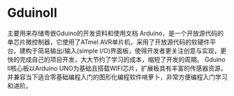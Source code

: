 # GduinoII
主要用来存储粤嵌Gduino的开发资料和使用文档
    Arduino，是一个开放源代码的单芯片微控制器，它使用了ATmel AVR单片机，采用了开放源代码的软硬件平台，建构于简易输出/输入(simple I/O)界面板，使得开发者更关注创意与实现，更快的完成自己的项目开发，大大节约了学习的成本，缩短了开发的周期。
    Gduino II核心板以Arduino UNO为基础且搭载WIFI芯片，扩展板具有丰富的传感器资源，并兼容当下适合零基础编程入门的图形化编程软件啃萝卜，非常方便编程入门学习和进阶。
